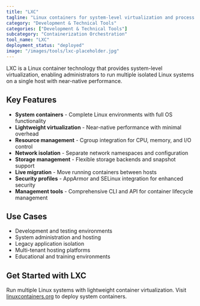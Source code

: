 ```yaml
---
title: "LXC"
tagline: "Linux containers for system-level virtualization and process isolation"
category: "Development & Technical Tools"
categories: ["Development & Technical Tools"]
subcategory: "Containerization Orchestration"
tool_name: "LXC"
deployment_status: "deployed"
image: "/images/tools/lxc-placeholder.jpg"
---
```

LXC is a Linux container technology that provides system-level virtualization, enabling administrators to run multiple isolated Linux systems on a single host with near-native performance.

## Key Features

- **System containers** - Complete Linux environments with full OS functionality
- **Lightweight virtualization** - Near-native performance with minimal overhead
- **Resource management** - Cgroup integration for CPU, memory, and I/O control
- **Network isolation** - Separate network namespaces and configuration
- **Storage management** - Flexible storage backends and snapshot support
- **Live migration** - Move running containers between hosts
- **Security profiles** - AppArmor and SELinux integration for enhanced security
- **Management tools** - Comprehensive CLI and API for container lifecycle management

## Use Cases

- Development and testing environments
- System administration and hosting
- Legacy application isolation
- Multi-tenant hosting platforms
- Educational and training environments

## Get Started with LXC

Run multiple Linux systems with lightweight container virtualization. Visit [linuxcontainers.org](https://linuxcontainers.org) to deploy system containers.